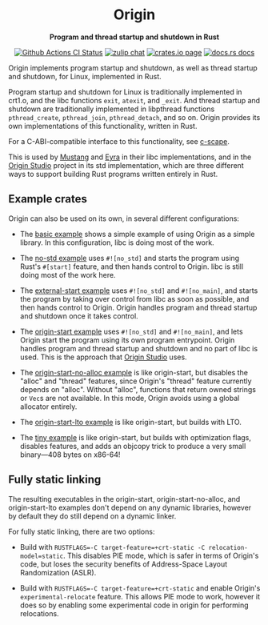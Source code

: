 <div align="center">
  <h1>Origin</h1>

  <p>
    <strong>Program and thread startup and shutdown in Rust</strong>
  </p>

  <p>
    <a href="https://github.com/sunfishcode/origin/actions?query=workflow%3ACI"><img src="https://github.com/sunfishcode/origin/workflows/CI/badge.svg" alt="Github Actions CI Status" /></a>
    <a href="https://bytecodealliance.zulipchat.com/#narrow/stream/206238-general"><img src="https://img.shields.io/badge/zulip-join_chat-brightgreen.svg" alt="zulip chat" /></a>
    <a href="https://crates.io/crates/origin"><img src="https://img.shields.io/crates/v/origin.svg" alt="crates.io page" /></a>
    <a href="https://docs.rs/origin"><img src="https://docs.rs/origin/badge.svg" alt="docs.rs docs" /></a>
  </p>
</div>

Origin implements program startup and shutdown, as well as thread startup and
shutdown, for Linux, implemented in Rust.

Program startup and shutdown for Linux is traditionally implemented in crt1.o,
and the libc functions `exit`, `atexit`, and `_exit`. And thread startup and
shutdown are traditionally implemented in libpthread functions
`pthread_create`, `pthread_join`, `pthread_detach`, and so on. Origin provides
its own implementations of this functionality, written in Rust.

For a C-ABI-compatible interface to this functionality, see [c-scape].

This is used by [Mustang] and [Eyra] in their libc implementations, and in the
[Origin Studio] project in its std implementation, which are three different
ways to support building Rust programs written entirely in Rust.

## Example crates

Origin can also be used on its own, in several different configurations:

 - The [basic example] shows a simple example of using Origin as a simple
   library. In this configuration, libc is doing most of the work.

 - The [no-std example] uses `#![no_std]` and starts the program using Rust's
   `#[start]` feature, and then hands control to Origin. libc is still
   doing most of the work here.

 - The [external-start example] uses `#![no_std]` and `#![no_main]`, and starts
   the program by taking over control from libc as soon as possible, and then
   hands control to Origin. Origin handles program and thread startup and
   shutdown once it takes control.

 - The [origin-start example] uses `#![no_std]` and `#![no_main]`, and lets
   Origin start the program using its own program entrypoint. Origin handles
   program and thread startup and shutdown and no part of libc is used. This is
   the approach that [Origin Studio] uses.

 - The [origin-start-no-alloc example] is like origin-start, but disables the
   "alloc" and "thread" features, since Origin's "thread" feature currently
   depends on "alloc". Without "alloc", functions that return owned strings or
   `Vec`s are not available. In this mode, Origin avoids using a global
   allocator entirely.

 - The [origin-start-lto example] is like origin-start, but builds with LTO.

 - The [tiny example] is like origin-start, but builds with optimization flags,
   disables features, and adds an objcopy trick to produce a very small
   binary—408 bytes on x86-64!

## Fully static linking

The resulting executables in the origin-start, origin-start-no-alloc, and
origin-start-lto examples don't depend on any dynamic libraries, however by
default they do still depend on a dynamic linker.

For fully static linking, there are two options:

 - Build with
   `RUSTFLAGS=-C target-feature=+crt-static -C relocation-model=static`. This
   disables PIE mode, which is safer in terms of Origin's code, but loses the
   security benefits of Address-Space Layout Randomization (ASLR).

 - Build with `RUSTFLAGS=-C target-feature=+crt-static` and enable Origin's
   `experimental-relocate` feature. This allows PIE mode to work, however it
   does so by enabling some experimental code in origin for performing
   relocations.

[basic example]: https://github.com/sunfishcode/origin/blob/main/example-crates/basic/README.md
[no-std example]: https://github.com/sunfishcode/origin/blob/main/example-crates/no-std/README.md
[external-start example]: https://github.com/sunfishcode/origin/blob/main/example-crates/external-start/README.md
[origin-start example]: https://github.com/sunfishcode/origin/blob/main/example-crates/origin-start/README.md
[origin-start-no-alloc example]: https://github.com/sunfishcode/origin/blob/main/example-crates/origin-start-no-alloc/README.md
[origin-start-lto example]: https://github.com/sunfishcode/origin/blob/main/example-crates/origin-start-lto/README.md
[tiny example]: https://github.com/sunfishcode/origin/blob/main/example-crates/tiny/README.md
[Mustang]: https://github.com/sunfishcode/mustang#readme
[Eyra]: https://github.com/sunfishcode/eyra#readme
[Origin Studio]: https://github.com/sunfishcode/origin-studio#readme
[c-scape]: https://github.com/sunfishcode/c-ward/tree/main/c-scape#readme
